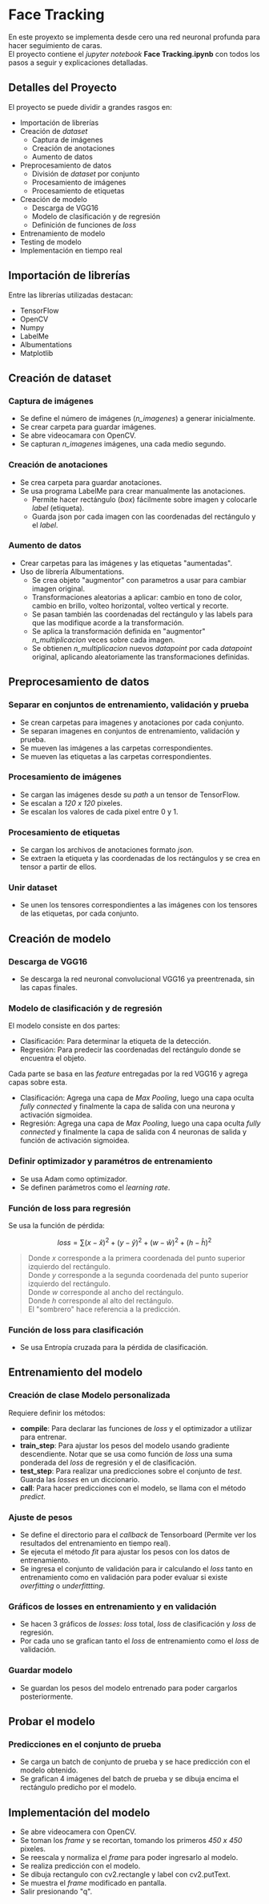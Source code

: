 # Face Tracking

En este proyexto se implementa desde cero una red neuronal profunda para hacer seguimiento de caras.  
El proyecto contiene el *jupyter notebook* **Face Tracking.ipynb** con todos los pasos a seguir y explicaciones detalladas.

## Detalles del Proyecto

El proyecto se puede dividir a grandes rasgos en:

- Importación de librerías
- Creación de *dataset*
  - Captura de imágenes
  - Creación de anotaciones
  - Aumento de datos
- Preprocesamiento de datos
  - División de *dataset* por conjunto 
  - Procesamiento de imágenes
  - Procesamiento de etiquetas 
- Creación de modelo
  - Descarga de VGG16
  - Modelo de clasificación y de regresión
  - Definición de funciones de *loss*
- Entrenamiento de modelo
- Testing de modelo
- Implementación en tiempo real

## Importación de librerías

Entre las librerías utilizadas destacan:
  - TensorFlow
  - OpenCV
  - Numpy
  - LabelMe
  - Albumentations
  - Matplotlib

## Creación de dataset

### Captura de imágenes
- Se define el número de imágenes (*n_imagenes*) a generar inicialmente.
- Se crear carpeta para guardar imágenes.
- Se abre videocamara con OpenCV.
- Se capturan *n_imagenes* imágenes, una cada medio segundo.

### Creación de anotaciones
- Se crea carpeta para guardar anotaciones.
- Se usa programa LabelMe para crear manualmente las anotaciones.
  - Permite hacer rectángulo (*box*) fácilmente sobre imagen y colocarle *label* (etiqueta).
  - Guarda json por cada imagen con las coordenadas del rectángulo y el *label*.
 
### Aumento de datos
- Crear carpetas para las imágenes y las etiquetas "aumentadas".
- Uso de librería Albumentations.
  - Se crea objeto "augmentor" con parametros a usar para cambiar imagen original.
  - Transformaciones aleatorias a aplicar: cambio en tono de color, cambio en brillo, volteo horizontal, volteo vertical y recorte.
  - Se pasan también las coordenadas del rectángulo y las labels para que las modifique acorde a la transformación.  
  - Se aplica la transformación definida en "augmentor" *n_multiplicacion* veces sobre cada imagen.
  - Se obtienen *n_multiplicacion* nuevos *datapoint* por cada *datapoint* original, aplicando aleatoriamente las transformaciones definidas.
 
## Preprocesamiento de datos

### Separar en conjuntos de entrenamiento, validación y prueba
- Se crean carpetas para imagenes y anotaciones por cada conjunto.
- Se separan imagenes en conjuntos de entrenamiento, validación y prueba.
- Se mueven las imágenes a las carpetas correspondientes.
- Se mueven las etiquetas a las carpetas correspondientes.
    
### Procesamiento de imágenes
- Se cargan las imágenes desde su *path* a un tensor de TensorFlow.
- Se escalan a *120 x 120* pixeles.
- Se escalan los valores de cada pixel entre 0 y 1.

### Procesamiento de etiquetas
- Se cargan los archivos de anotaciones formato *json*.
- Se extraen la etiqueta y las coordenadas de los rectángulos y se crea en tensor a partir de ellos.

### Unir dataset
- Se unen los tensores correspondientes a las imágenes con los tensores de las etiquetas, por cada conjunto.

## Creación de modelo

### Descarga de VGG16
  - Se descarga la red neuronal convolucional VGG16 ya preentrenada, sin las capas finales.
    
### Modelo de clasificación y de regresión
El modelo consiste en dos partes:
   - Clasificación: Para determinar la etiqueta de la detección.
   - Regresión: Para predecir las coordenadas del rectángulo donde se encuentra el objeto.
   
Cada parte se basa en las *feature* entregadas por la red VGG16 y agrega capas sobre esta.
   - Clasificación: Agrega una capa de *Max Pooling*, luego una capa oculta *fully connected* y finalmente la capa de salida con una neurona y activación sigmoidea.
   - Regresión: Agrega una capa de *Max Pooling*, luego una capa oculta *fully connected* y finalmente la capa de salida con 4 neuronas de salida y función de activación sigmoidea.

### Definir optimizador y paramétros de entrenamiento
  - Se usa Adam como optimizador.
  - Se definen parámetros como el *learning rate*.
    
### Función de loss para regresión
Se usa la función de pérdida:

$$loss = \sum (x - \hat{x})^2 + (y - \hat{y})^2 + (w - \hat{w})^2 + (h - \hat{h})^2$$

> Donde *x* corresponde a la primera coordenada del punto superior izquierdo del rectángulo.  
> Donde *y* corresponde a la segunda coordenada del punto superior izquierdo del rectángulo.  
> Donde *w* corresponde al ancho del rectángulo.  
> Donde *h* corresponde al alto del rectángulo.  
> El "sombrero" hace referencia a la predicción.  

### Función de loss para clasificación
- Se usa Entropía cruzada para la pérdida de clasificación.

## Entrenamiento del modelo

### Creación de clase Modelo personalizada

Requiere definir los métodos:
- **compile**: Para declarar las funciones de *loss* y el optimizador a utilizar para entrenar.
- **train_step**: Para ajustar los pesos del modelo usando gradiente descendiente. Notar que se usa como función de *loss* una suma ponderada del *loss* de regresión y el de clasificación.
- **test_step**: Para realizar una predicciones sobre el conjunto de *test*. Guarda las *losses* en un diccionario.
- **call**: Para hacer predicciones con el modelo, se llama con el método *predict*.

### Ajuste de pesos
- Se define el directorio para el *callback* de Tensorboard (Permite ver los resultados del entrenamiento en tiempo real).
- Se ejecuta el método *fit* para ajustar los pesos con los datos de entrenamiento.
- Se ingresa el conjunto de validación para ir calculando el *loss* tanto en entrenamiento como en validación para poder evaluar si existe *overfitting* o *underfittting*.

### Gráficos de losses en entrenamiento y en validación
- Se hacen 3 gráficos de *losses*: *loss* total, *loss* de clasificación y *loss* de regresión.
- Por cada uno se grafican tanto el *loss* de entrenamiento como el *loss* de validación.

### Guardar modelo
- Se guardan los pesos del modelo entrenado para poder cargarlos posteriormente.

## Probar el modelo

###  Predicciones en el conjunto de prueba
- Se carga un batch de conjunto de prueba y se hace predicción con el modelo obtenido.
- Se grafican 4 imágenes del batch de prueba y se dibuja encima el rectángulo predicho por el modelo.

## Implementación del modelo

- Se abre videocamera con OpenCV.
- Se toman los *frame* y se recortan, tomando los primeros *450 x 450* pixeles.
- Se reescala y normaliza el *frame* para poder ingresarlo al modelo.
- Se realiza predicción con el modelo.
- Se dibuja rectangulo con cv2.rectangle y label con cv2.putText.
- Se muestra el *frame* modificado en pantalla.
- Salir presionando "q".
